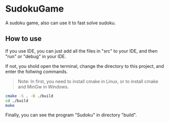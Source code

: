 # SudokuGame
A sudoku game, also can use it to fast solve sudoku.

## How to use
If you use IDE, you can just add all the files in "src" to your IDE, and then "run" or "debug" in your IDE.

If not, you shold open the terminal, change the directory to this project, and enter the follwing commands.
> Note: In first, you need to install cmake in Linux, or to install cmake and MinGw in Windows.
```bash
cmake -S . -B ./build
cd ./build
make
```
Finally, you can see the program "Sudoku" in directory "build".
